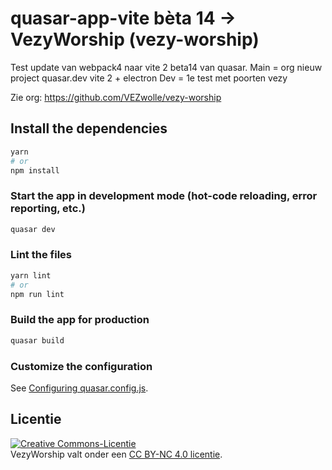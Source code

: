 # quasar-app-vite bèta 14 -> VezyWorship (vezy-worship)

Test update van webpack4 naar vite 2 beta14 van quasar.
Main = org nieuw project quasar.dev vite 2 + electron 
Dev = 1e test met poorten vezy

Zie org: https://github.com/VEZwolle/vezy-worship

## Install the dependencies
```bash
yarn
# or
npm install
```

### Start the app in development mode (hot-code reloading, error reporting, etc.)
```bash
quasar dev
```


### Lint the files
```bash
yarn lint
# or
npm run lint
```



### Build the app for production
```bash
quasar build
```

### Customize the configuration
See [Configuring quasar.config.js](https://v2.quasar.dev/quasar-cli-vite/quasar-config-js).

## Licentie
<a rel="license" href="https://creativecommons.org/licenses/by-nc/4.0/deed.nl"><img alt="Creative Commons-Licentie" style="border-width:0" src="https://licensebuttons.net/l/by-nc/4.0/88x31.png" /></a><br />VezyWorship valt onder een <a rel="license" href="https://creativecommons.org/licenses/by-nc/4.0/deed.nl">CC BY-NC 4.0 licentie</a>.
